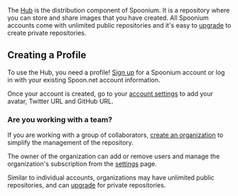 The [Hub](http://spoonium.net/hub) is the distribution component of Spoonium. It is a repository where you can store and share images that you have created. All Spoonium accounts come with unlimited public repositories and it's easy to [upgrade](/pricing) to create private repositories.

## Creating a Profile

To use the Hub, you need a profile! [Sign up](http://spoon.net/sso/spoonium.net/register) for a Spoonium account or log in with your existing Spoon.net account information.

Once your account is created, go to your [account settings](/account) to add your avatar, Twitter URL and GitHub URL.

### Are you working with a team?

If you are working with a group of collaborators, [create an organization](/pricing#organization) to simplify the management of the repository.

The owner of the organization can add or remove users and manage the organization's subscription from the [settings](/hub) page.

Similar to individual accounts, organizations may have unlimited public repositories, and can [upgrade](/pricing#organization) for private repositories.